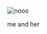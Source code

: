 ![nooo](https://64.media.tumblr.com/53b4bcb95bcc206941c06a57a0dee6df/09e3264d39992f26-ea/s540x810/ac5b9ec30e374fe8afae3c44b1cf64e08c535b3e.gif)

me and her
